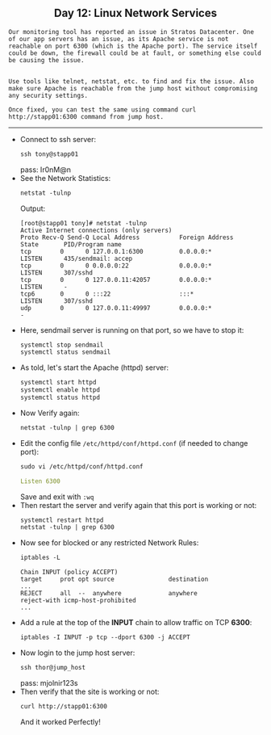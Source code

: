 ## <center> Day 12: Linux Network Services

```
Our monitoring tool has reported an issue in Stratos Datacenter. One of our app servers has an issue, as its Apache service is not reachable on port 6300 (which is the Apache port). The service itself could be down, the firewall could be at fault, or something else could be causing the issue.


Use tools like telnet, netstat, etc. to find and fix the issue. Also make sure Apache is reachable from the jump host without compromising any security settings.

Once fixed, you can test the same using command curl http://stapp01:6300 command from jump host.
```

---

- Connect to ssh server:
    ```apache
    ssh tony@stapp01
    ```
    pass: Ir0nM@n
- See the Network Statistics:
    ```apache
    netstat -tulnp
    ```
    Output:
    ```
    [root@stapp01 tony]# netstat -tulnp
    Active Internet connections (only servers)
    Proto Recv-Q Send-Q Local Address           Foreign Address         State       PID/Program name    
    tcp        0      0 127.0.0.1:6300          0.0.0.0:*               LISTEN      435/sendmail: accep 
    tcp        0      0 0.0.0.0:22              0.0.0.0:*               LISTEN      307/sshd            
    tcp        0      0 127.0.0.11:42057        0.0.0.0:*               LISTEN      -                   
    tcp6       0      0 :::22                   :::*                    LISTEN      307/sshd            
    udp        0      0 127.0.0.11:49997        0.0.0.0:*                           -
    ```
- Here, sendmail server is running on that port, so we have to stop it:
    ```apache
    systemctl stop sendmail
    systemctl status sendmail
    ```
<!-- - Install Apache Server:
    ```apache
    
    ``` -->
- As told, let's start the Apache (httpd) server:
    ```apache
    systemctl start httpd
    systemctl enable httpd
    systemctl status httpd
    ```
- Now Verify again:
    ```apache
    netstat -tulnp | grep 6300
    ```
- Edit the config file `/etc/httpd/conf/httpd.conf` (if needed to change port):
    ```apache
    sudo vi /etc/httpd/conf/httpd.conf
    ```
    ```yml
    Listen 6300
    ```
    Save and exit with `:wq`
- Then restart the server and verify again that this port is working or not:
    ```apache
    systemctl restart httpd
    netstat -tulnp | grep 6300
    ```
- Now see for blocked or any restricted Network Rules:
    ```apache
    iptables -L
    ```
    ```
    Chain INPUT (policy ACCEPT)
    target     prot opt source               destination         
    ...
    REJECT     all  --  anywhere             anywhere             reject-with icmp-host-prohibited
    ...
    ```
- Add a rule at the top of the **INPUT** chain to allow traffic on TCP **6300**:
    ```apache
    iptables -I INPUT -p tcp --dport 6300 -j ACCEPT
    ```
- Now login to the jump host server:
    ```apache
    ssh thor@jump_host
    ```
    pass: mjolnir123s
- Then verify that the site is working or not:
    ```apache
    curl http://stapp01:6300
    ```
    And it worked Perfectly!